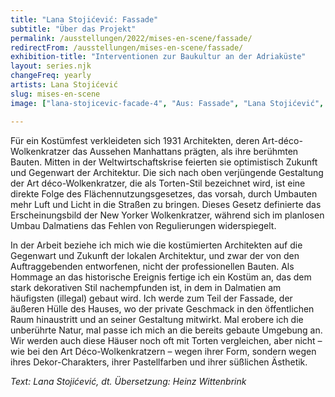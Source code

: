 ```yaml
---
title: "Lana Stojićević: Fassade"
subtitle: "Über das Projekt"
permalink: /ausstellungen/2022/mises-en-scene/fassade/
redirectFrom: /ausstellungen/mises-en-scene/fassade/
exhibition-title: "Interventionen zur Baukultur an der Adriaküste"
layout: series.njk
changeFreq: yearly
artists: Lana Stojićević
slug: mises-en-scene
image: ["lana-stojicevic-facade-4", "Aus: Fassade", "Lana Stojićević", "Lana Stojićević"]

---
```


Für ein Kostümfest verkleideten sich 1931 Architekten, deren Art-déco-Wolkenkratzer das Aussehen Manhattans prägten, als ihre berühmten Bauten. Mitten in der Weltwirtschaftskrise feierten sie optimistisch Zukunft und Gegenwart der Architektur. Die sich nach oben verjüngende Gestaltung der Art déco-Wolkenkratzer, die als Torten-Stil bezeichnet wird, ist eine direkte Folge des Flächennutzungsgesetzes, das vorsah, durch Umbauten mehr Luft und Licht in die Straßen zu bringen. Dieses Gesetz definierte das Erscheinungsbild der New Yorker Wolkenkratzer, während sich im planlosen Umbau Dalmatiens das Fehlen von Regulierungen widerspiegelt.

In der Arbeit beziehe ich mich wie die kostümierten Architekten auf die Gegenwart und Zukunft der lokalen Architektur, und zwar der von den Auftraggebenden entworfenen, nicht der professionellen Bauten. Als Hommage an das historische Ereignis fertige ich ein Kostüm an, das dem stark dekorativen Stil nachempfunden ist, in dem in Dalmatien am häufigsten (illegal) gebaut wird. Ich werde zum Teil der Fassade, der äußeren Hülle des Hauses, wo der private Geschmack in den öffentlichen Raum hinaustritt und an seiner Gestaltung mitwirkt. Mal erobere ich die unberührte Natur, mal passe ich mich an die bereits gebaute Umgebung an. Wir werden auch diese Häuser noch oft mit Torten vergleichen, aber nicht – wie bei den Art Déco-Wolkenkratzern – wegen ihrer Form, sondern wegen ihres Dekor-Charakters, ihrer Pastellfarben und ihrer süßlichen Ästhetik.

*Text: Lana Stojićević, dt. Übersetzung: Heinz Wittenbrink*
